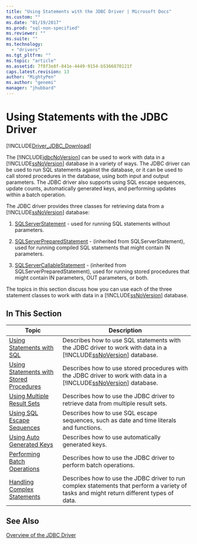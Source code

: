 ```yaml
---
title: "Using Statements with the JDBC Driver | Microsoft Docs"
ms.custom: ""
ms.date: "01/19/2017"
ms.prod: "sql-non-specified"
ms.reviewer: ""
ms.suite: ""
ms.technology: 
  - "drivers"
ms.tgt_pltfrm: ""
ms.topic: "article"
ms.assetid: 7f8f3e8f-841e-4449-9154-b5366870121f
caps.latest.revision: 13
author: "MightyPen"
ms.author: "genemi"
manager: "jhubbard"
---
```

# Using Statements with the JDBC Driver
[!INCLUDE[Driver_JDBC_Download](../../includes/driver_jdbc_download.md)]

  The [!INCLUDE[jdbcNoVersion](../../includes/jdbcnoversion_md.md)] can be used to work with data in a [!INCLUDE[ssNoVersion](../../includes/ssnoversion_md.md)] database in a variety of ways. The JDBC driver can be used to run SQL statements against the database, or it can be used to call stored procedures in the database, using both input and output parameters. The JDBC driver also supports using SQL escape sequences, update counts, automatically generated keys, and performing updates within a batch operation.  
  
 The JDBC driver provides three classes for retrieving data from a [!INCLUDE[ssNoVersion](../../includes/ssnoversion_md.md)] database:  
  
1.  [SQLServerStatement](../../connect/jdbc/reference/sqlserverstatement-class.md) - used for running SQL statements without parameters.  
  
2.  [SQLServerPreparedStatement](../../connect/jdbc/reference/sqlserverpreparedstatement-class.md) - (inherited from SQLServerStatement), used for running compiled SQL statements that might contain IN parameters.  
  
3.  [SQLServerCallableStatement](../../connect/jdbc/reference/sqlservercallablestatement-class.md) - (inherited from SQLServerPreparedStatement), used for running stored procedures that might contain IN parameters, OUT parameters, or both.  
  
 The topics in this section discuss how you can use each of the three statement classes to work with data in a [!INCLUDE[ssNoVersion](../../includes/ssnoversion_md.md)] database.  
  
## In This Section  
  
|Topic|Description|  
|-----------|-----------------|  
|[Using Statements with SQL](../../connect/jdbc/using-statements-with-sql.md)|Describes how to use SQL statements with the JDBC driver to work with data in a [!INCLUDE[ssNoVersion](../../includes/ssnoversion_md.md)] database.|  
|[Using Statements with Stored Procedures](../../connect/jdbc/using-statements-with-stored-procedures.md)|Describes how to use stored procedures with the JDBC driver to work with data in a [!INCLUDE[ssNoVersion](../../includes/ssnoversion_md.md)] database.|  
|[Using Multiple Result Sets](../../connect/jdbc/using-multiple-result-sets.md)|Describes how to use the JDBC driver to retrieve data from multiple result sets.|  
|[Using SQL Escape Sequences](../../connect/jdbc/using-sql-escape-sequences.md)|Describes how to use SQL escape sequences, such as date and time literals and functions.|  
|[Using Auto Generated Keys](../../connect/jdbc/using-auto-generated-keys.md)|Describes how to use automatically generated keys.|  
|[Performing Batch Operations](../../connect/jdbc/performing-batch-operations.md)|Describes how to use the JDBC driver to perform batch operations.|  
|[Handling Complex Statements](../../connect/jdbc/handling-complex-statements.md)|Describes how to use the JDBC driver to run complex statements that perform a variety of tasks and might return different types of data.|  
  
## See Also  
 [Overview of the JDBC Driver](../../connect/jdbc/overview-of-the-jdbc-driver.md)  
  
  